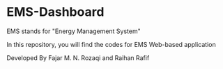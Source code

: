 # EMS-Dashboard
EMS stands for "Energy Management System"

In this repository, you will find the codes for EMS Web-based application

Developed By Fajar M. N. Rozaqi and Raihan Rafif 
